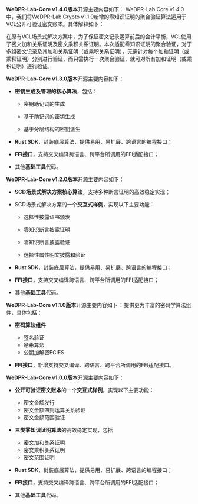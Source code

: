 **WeDPR-Lab-Core v1.4.0版本**开源主要内容如下：
WeDPR-Lab Core v1.4.0中，我们将WeDPR-Lab Crypto v1.1.0新增的零知识证明的聚合验证算法运用于VCL公开可验证密文账本。具体解释如下：

在原有VCL场景式解决方案中，为了保证密文记录运算前后的会计平衡，VCL使用了密文加和关系证明及密文乘积关系证明。本次适配零知识证明的聚合验证，对于多组密文记录及其加和关系证明（或乘积关系证明），无需针对每个加和证明（或乘积证明）分别进行验证，而只需执行一次聚合验证，就可对所有加和证明（或乘积证明）进行验证。


**WeDPR-Lab-Core v1.3.0版本**开源主要内容如下：

- **密钥生成及管理的核心算法**，包括：

  - 密钥助记词的生成

  - 基于助记词的密钥生成

  - 基于分层结构的密钥派生

- **Rust SDK**，封装底层算法，提供易用、易扩展、跨语言的编程接口；

- **FFI接口**，支持交叉编译跨语言、跨平台所调用的FFI适配接口；

- 其他**基础工具**代码。


**WeDPR-Lab-Core v1.2.0版本**开源主要内容如下：

- **SCD场景式解决方案核心算法**，支持多种断言证明的高效稳定实现；

- SCD场景式解决方案的一个**交互式样例**，实现以下主要功能：

  - 选择性披露证书颁发

  - 零知识断言披露证明

  - 零知识断言披露验证

  - 选择性属性明文披露和验证

- **Rust SDK**，封装底层算法，提供易用、易扩展、跨语言的编程接口；

- **FFI接口**，支持交叉编译跨语言、跨平台所调用的FFI适配接口；

- 其他**基础工具**代码。



**WeDPR-Lab-Core v1.1.0版本**开源主要内容如下：
提供更为丰富的密码学算法组件，具体包括：

- **密码算法组件**
    - 签名验证
    - 哈希算法
    - 公钥加解密ECIES

- **FFI接口**，新增支持交叉编译、跨语言、跨平台所调用的FFI适配接口。


**WeDPR-Lab-Core v1.0.0版本**开源主要内容如下：

- **公开可验证密文账本**的一个**交互式样例**，实现以下主要功能：
    - 密文金额发行
    - 密文金额四则运算关系验证
    - 密文金额范围验证
    
- **三类零知识证明算法**的高效稳定实现，包括
    - 密文加和关系证明
    - 密文乘积关系证明
    - 密文范围证明
    
- **Rust SDK**，封装底层算法，提供易用、易扩展、跨语言的编程接口；

- **FFI接口**，支持交叉编译跨语言、跨平台所调用的FFI适配接口；

- 其他**基础工具**代码。
